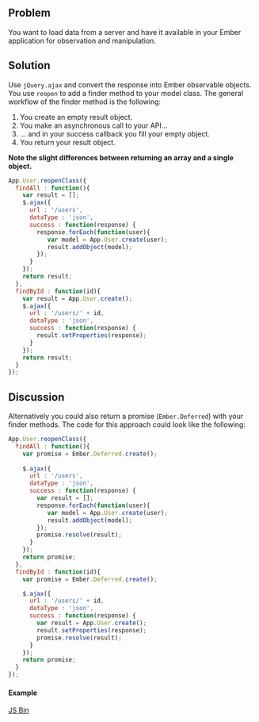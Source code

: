 ## Problem
You want to load data from a server and have it available in your Ember application for observation and manipulation.

## Solution
Use `jQuery.ajax` and convert the response into Ember observable objects. You use `reopen` to add a finder method to your model class. The general workflow of the finder method is the following:

1. You create an empty result object.
2. You make an asynchronous call to your API...
3. ... and in your success callback you fill your empty object.
4. You return your result object.

**Note the slight differences between returning an array and a single object.**

```javascript
App.User.reopenClass({
  findAll : function(){
    var result = [];
    $.ajax({
      url : '/users',
      dataType : 'json',
      success : function(response) {
        response.forEach(function(user){
           var model = App.User.create(user);
           result.addObject(model);
        });
      }
    });
    return result;
  },
  findById : function(id){
    var result = App.User.create();
    $.ajax({
      url : '/users/' + id,
      dataType : 'json',
      success : function(response) {
        result.setProperties(response);
      }
    });
    return result;
  }
});
```


## Discussion
Alternatively you could also return a promise (`Ember.Deferred`) with your finder methods. The code for this approach could look like the following:

```javascript
App.User.reopenClass({
  findAll : function(){
  	var promise = Ember.Deferred.create();
    
    $.ajax({
      url : '/users',
      dataType : 'json',
      success : function(response) {
      	var result = [];
        response.forEach(function(user){
           var model = App.User.create(user);
           result.addObject(model);
        });
        promise.resolve(result);
      }
    });
    return promise;
  },
  findById : function(id){
    var promise = Ember.Deferred.create();

    $.ajax({
      url : '/users/' + id,
      dataType : 'json',
      success : function(response) {
      	var result = App.User.create();
        result.setProperties(response);
        promise.resolve(result);
      }
    });
    return promise;
  }
});
```

#### Example

<a class="jsbin-embed" href="http://jsbin.com/UGuciwo/3/embed?js,output">JS Bin</a><script src="http://static.jsbin.com/js/embed.js"></script>
